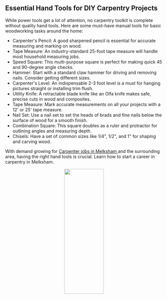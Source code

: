## Essential Hand Tools for DIY Carpentry Projects


While power tools get a lot of attention, no carpentry toolkit is complete without quality hand tools. Here are some must-have manual tools for basic woodworking tasks around the home:

<ul>
<li> Carpenter's Pencil: A good sharpened pencil is essential for accurate measuring and marking on wood. </li>

<li> Tape Measure: An industry-standard 25-foot tape measure will handle most household measuring jobs. </li>

<li> Speed Square: This multi-purpose square is perfect for making quick 45 and 90-degree angle checks. </li>

<li> Hammer: Start with a standard claw hammer for driving and removing nails. Consider getting different sizes. </li>

<li> Carpenter's Level: An indispensable 2-3 foot level is a must for hanging pictures straight or installing trim flush. </li>

<li> Utility Knife: A retractable blade knife like an Olfa knife makes safe, precise cuts in wood and composites. </li>

<li> Tape Measure: Mark accurate measurements on all your projects with a 12' or 25' tape measure. </li>

<li> Nail Set: Use a nail set to set the heads of brads and fine nails below the surface of wood for a smooth finish. </li>

<li> Combination Square: This square doubles as a ruler and protractor for outlining angles and measuring depth. </li>

<li> Chisels: Have a set of common sizes like 1/4", 1/2", and 1" for shaping and carving wood. </li>
</ul>

With demand growing for <a href="https://bpm-cs.co.uk/carpenter-jobs-in-melksham/"> Carpenter jobs in Melksham </a> and the surrounding area, having the right hand tools is crucial. Learn how to start a career in carpentry in Melksham.

<div align="center"><img src="https://github.com/carpentry-maintenance/carpentry-maintenance.github.io/assets/163561699/7f2485dd-67fc-4f24-83e0-ff0fb9b76989" width="50%" height="400"></div>
